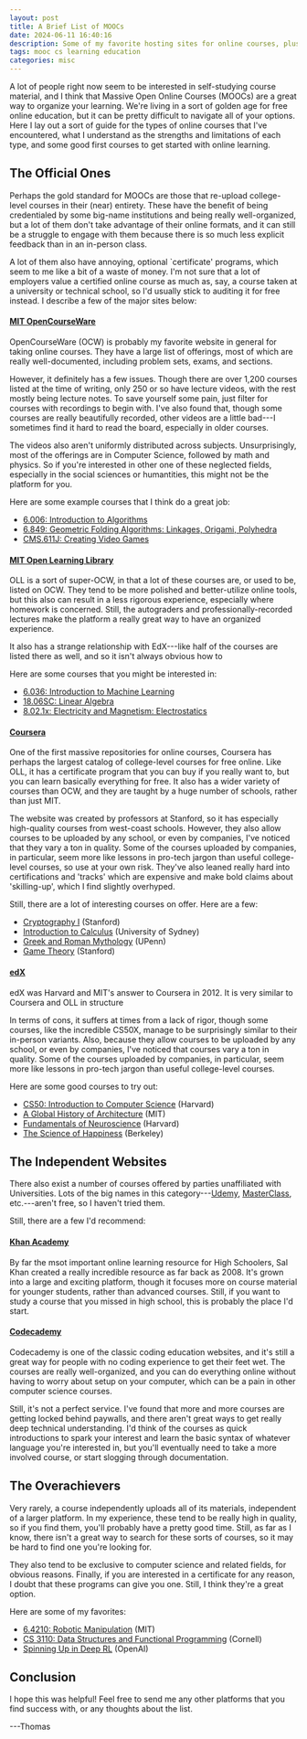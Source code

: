 ```yaml
---
layout: post
title: A Brief List of MOOCs
date: 2024-06-11 16:40:16
description: Some of my favorite hosting sites for online courses, plus some general thoughts about online learning.
tags: mooc cs learning education
categories: misc
---
```


A lot of people right now seem to be interested in self-studying course material, and I think that Massive Open Online Courses (MOOCs) are a great way to organize your learning. We're living in a sort of golden age for free online education, but it can be pretty difficult to navigate all of your options. Here I lay out a sort of guide for the types of online courses that I've encountered, what I understand as the strengths and limitations of each type, and some good first courses to get started with online learning.


## **The Official Ones**

Perhaps the gold standard for MOOCs are those that re-upload college-level courses in their (near) entirety. These have the benefit of being credentialed by some big-name institutions and being really well-organized, but a lot of them don't take advantage of their online formats, and it can still be a struggle to engage with them because there is so much less explicit feedback than in an in-person class.

A lot of them also have annoying, optional `certificate' programs, which seem to me like a bit of a waste of money. I'm not sure that a lot of employers value a certified online course as much as, say, a course taken at a university or technical school, so I'd usually stick to auditing it for free instead. I describe a few of the major sites below:

#### [MIT OpenCourseWare](https://ocw.mit.edu/)

OpenCourseWare (OCW) is probably my favorite website in general for taking online courses. They have a large list of offerings, most of which are really well-documented, including problem sets, exams, and sections.

However, it definitely has a few issues. Though there are over 1,200 courses listed at the time of writing, only 250 or so have lecture videos, with the rest mostly being lecture notes. To save yourself some pain, just filter for courses with recordings to begin with. I've also found that, though some courses are really beautifully recorded, other videos are a little bad---I sometimes find it hard to read the board, especially in older courses.

The videos also aren't uniformly distributed across subjects. Unsurprisingly, most of the offerings are in Computer Science, followed by math and physics. So if you're interested in other one of these neglected fields, especially in the social sciences or humantities, this might not be the platform for you. 

Here are some example courses that I think do a great job:

* [6.006: Introduction to Algorithms](https://ocw.mit.edu/courses/6-006-introduction-to-algorithms-fall-2011/pages/syllabus/)
* [6.849: Geometric Folding Algorithms: Linkages, Origami, Polyhedra](https://ocw.mit.edu/courses/6-849-geometric-folding-algorithms-linkages-origami-polyhedra-fall-2012/pages/syllabus/)
* [CMS.611J: Creating Video Games](https://ocw.mit.edu/courses/cms-611j-creating-video-games-fall-2014/pages/syllabus/)


#### [MIT Open Learning Library](https://openlearning.mit.edu/)

OLL is a sort of super-OCW, in that a lot of these courses are, or used to be, listed on OCW. They tend to be more polished and better-utilize online tools, but this also can result in a less rigorous experience, especially where homework is concerned. Still, the autograders and professionally-recorded lectures make the platform a really great way to have an organized experience. 

It also has a strange relationship with EdX---like half of the courses are listed there as well, and so it isn't always obvious how to 

Here are some courses that you might be interested in:

* [6.036: Introduction to Machine Learning](https://openlearninglibrary.mit.edu/courses/course-v1:MITx+6.036+1T2019/course/)
* [18.06SC: Linear Algebra](https://openlearninglibrary.mit.edu/courses/course-v1:OCW+18.06SC+2T2019/about)
* [8.02.1x: Electricity and Magnetism: Electrostatics](https://mitxonline.mit.edu/courses/course-v1:MITxT+8.02.1x/?utm_source=openlearning&utm_medium=referral&utm_campaign=mitx_catalog)


#### [Coursera](https://www.coursera.org/)

One of the first massive repositories for online courses, Coursera has perhaps the largest catalog of college-level courses for free online. Like OLL, it has a certificate program that you can buy if you really want to, but you can learn basically everything for free. It also has a wider variety of courses than OCW, and they are taught by a huge number of schools, rather than just MIT.

The website was created by professors at Stanford, so it has especially high-quality courses from west-coast schools. However, they also allow courses to be uploaded by any school, or even by companies, I've noticed that they vary a ton in quality. Some of the courses uploaded by companies, in particular, seem more like lessons in pro-tech jargon than useful college-level courses, so use at your own risk. They've also leaned really hard into certifications and 'tracks' which are expensive and make bold claims about 'skilling-up', which I find slightly overhyped. 

Still, there are a lot of interesting courses on offer. Here are a few:

* [Cryptography I](https://www.coursera.org/learn/crypto) (Stanford)
* [Introduction to Calculus](https://www.coursera.org/learn/introduction-to-calculus) (University of Sydney)
* [Greek and Roman Mythology](https://www.coursera.org/learn/mythology) (UPenn)
* [Game Theory](https://www.coursera.org/learn/game-theory-1) (Stanford)


#### [edX](https://www.edx.org/?utm_source=google&utm_campaign=18736834479&utm_medium=cpc&utm_term=edx&hsa_acc=7245054034&hsa_cam=18736834479&hsa_grp=140243978342&hsa_ad=631521652739&hsa_src=g&hsa_tgt=kwd-89882436&hsa_kw=edx&hsa_mt=e&hsa_net=adwords&hsa_ver=3&gad_source=1&gclid=CjwKCAjw65-zBhBkEiwAjrqRMEOBsQ6zedEbtu9jPhubnOaQc7q21glYqTX5wQE2d33lsrHlRsTv5BoCFt4QAvD_BwE)

edX was Harvard and MIT's answer to Coursera in 2012. It is very similar to Coursera and OLL in structure

In terms of cons, it suffers at times from a lack of rigor, though some courses, like the incredible CS50X, manage to be surprisingly similar to their in-person variants. Also, because they allow courses to be uploaded by any school, or even by companies, I've noticed that courses vary a ton in quality. Some of the courses uploaded by companies, in particular, seem more like lessons in pro-tech jargon than useful college-level courses. 

Here are some good courses to try out:

* [CS50: Introduction to Computer Science](https://www.edx.org/learn/computer-science/harvard-university-cs50-s-introduction-to-computer-science?index=product&queryID=dae63c7c0a87115e4045c23228b90ab4&position=4&results_level=second-level-results&term=&objectID=course-da1b2400-322b-459b-97b0-0c557f05d017&campaign=CS50%27s+Introduction+to+Computer+Science&source=edX&product_category=course&placement_url=https%3A%2F%2Fwww.edx.org%2Fsearch) (Harvard)
* [A Global History of Architecture](https://www.edx.org/learn/architecture-history/massachusetts-institute-of-technology-a-global-history-of-architecture?index=product&objectID=course-89508395-9972-49c6-9ff4-1e276f9cc83b&webview=false&campaign=A+Global+History+of+Architecture&source=edX&product_category=course&placement_url=https%3A%2F%2Fwww.edx.org%2Flearn%2Farchitecture-history) (MIT)
* [Fundamentals of Neuroscience](https://www.edx.org/learn/neuroscience/harvard-university-fundamentals-of-neuroscience-part-1-the-electrical-properties-of-the-neuron?index=product&queryID=558d4a3a0a5acd03c64e59f617cb681b&position=1&results_level=second-level-results&term=neuroscience&objectID=course-f8042b37-6a21-4afa-b9e2-6f51dcd694db&campaign=Fundamentals+of+Neuroscience%2C+Part+1%3A+The+Electrical+Properties+of+the+Neuron&source=edX&product_category=course&placement_url=https%3A%2F%2Fwww.edx.org%2Fsearch) (Harvard)
* [The Science of Happiness](https://www.edx.org/learn/happiness/university-of-california-berkeley-the-science-of-happiness?index=product&queryID=cda429aabf2c8455f4c7092ec152d84f&position=2&results_level=second-level-results&term=&objectID=course-73484215-4007-48cd-ba90-c945cde6030d&campaign=The+Science+of+Happiness&source=edX&product_category=course&placement_url=https%3A%2F%2Fwww.edx.org%2Fsearch) (Berkeley)


## **The Independent Websites**

There also exist a number of courses offered by parties unaffiliated with Universities. Lots of the big names in this category---[Udemy](https://www.udemy.com/?utm_source=adwords-brand&utm_medium=udemyads&utm_campaign=Brand-Udemy_la.EN_cc.US_dev&campaigntype=Search&portfolio=BrandDirect&language=EN&product=Course&test=&audience=Keyword&topic=&priority=NotSpecified&utm_content=deal4584&utm_term=_._ag_137319648178_._ad_634190764968_._kw_udemy_._de_c_._dm__._pl__._ti_kwd-296956216253_._li_9033311_._pd__._&matchtype=b&gad_source=1&gclid=CjwKCAjw65-zBhBkEiwAjrqRMI42Ly4kM0rau4SLEmNmrk1iOQwwwTGIv7rKMpZ1Zi6aGeRSocLRiBoCGc0QAvD_BwE), [MasterClass](https://www.masterclass.com/), etc.---aren't free, so I haven't tried them.

Still, there are a few I'd recommend:


#### [Khan Academy](https://www.khanacademy.org/)

By far the msot important online learning resource for High Schoolers, Sal Khan created a really incredible resource as far back as 2008. It's grown into a large and exciting platform, though it focuses more on course material for younger students, rather than advanced courses. Still, if you want to study a course that you missed in high school, this is probably the place I'd start.


#### [Codecademy](https://www.codecademy.com/?g_network=g&g_productchannel=&g_adid=624951457609&g_locinterest=&g_keyword=codecademy&g_acctid=243-039-7011&g_adtype=&g_keywordid=kwd-41065460761&g_ifcreative=&g_campaign=account&g_locphysical=9033311&g_adgroupid=70946090375&g_productid=&g_source={sourceid}&g_merchantid=&g_placement=&g_partition=&g_campaignid=1955172604&g_ifproduct=&utm_id=t_kwd-41065460761:ag_70946090375:cp_1955172604:n_g:d_c&utm_source=google&utm_medium=paid-search&utm_term=codecademy&utm_campaign=US_Brand_Exact&utm_content=624951457609&g_adtype=search&g_acctid=243-039-7011&gad_source=1&gclid=CjwKCAjw65-zBhBkEiwAjrqRMHqf6b4kf_93WgGFz7Sax60_fPlpdcuaOx0mC_Dh-TVmP5-hdUZLeRoCxigQAvD_BwE)

Codecademy is one of the classic coding education websites, and it's still a great way for people with no coding experience to get their feet wet. The courses are really well-organized, and you can do everything online without having to worry about setup on your computer, which can be a pain in other computer science courses.

Still, it's not a perfect service. I've found that more and more courses are getting locked behind paywalls, and there aren't great ways to get really deep technical understanding. I'd think of the courses as quick introductions to spark your interest and learn the basic syntax of whatever language you're interested in, but you'll eventually need to take a more involved course, or start slogging through documentation.


## **The Overachievers**

Very rarely, a course independently uploads all of its materials, independent of a larger platform. In my experience, these tend to be really high in quality, so if you find them, you'll probably have a pretty good time. Still, as far as I know, there isn't a great way to search for these sorts of courses, so it may be hard to find one you're looking for.

They also tend to be exclusive to computer science and related fields, for obvious reasons. Finally, if you are interested in a certificate for any reason, I doubt that these programs can give you one. Still, I think they're a great option.

Here are some of my favorites:

* [6.4210: Robotic Manipulation](https://manipulation.csail.mit.edu/Fall2023/) (MIT)
* [CS 3110: Data Structures and Functional Programming](https://cs3110.github.io/textbook/cover.html) (Cornell)
* [Spinning Up in Deep RL](https://spinningup.openai.com/en/latest/) (OpenAI)


## **Conclusion**

I hope this was helpful! Feel free to send me any other platforms that you find success with, or any thoughts about the list.

---Thomas